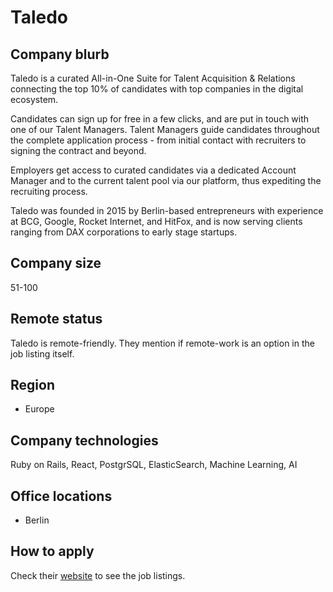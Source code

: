 # Taledo

## Company blurb

Taledo is a curated All-in-One Suite for Talent Acquisition & Relations connecting the top 10% of candidates with top companies in the digital ecosystem. 

Candidates can sign up for free in a few clicks, and are put in touch with one of our Talent Managers. Talent Managers guide candidates throughout the complete application process - from initial contact with recruiters to signing the contract and beyond.

Employers get access to curated candidates via a dedicated Account Manager and to the current talent pool via our platform, thus expediting the recruiting process.

Taledo was founded in 2015 by Berlin-based entrepreneurs with experience at BCG, Google, Rocket Internet, and HitFox, and is now serving clients ranging from DAX corporations to early stage startups.

## Company size

51-100

## Remote status

Taledo is remote-friendly. They mention if remote-work is an option in the job listing itself.

## Region

* Europe

## Company technologies

Ruby on Rails, React, PostgrSQL, ElasticSearch, Machine Learning, AI

## Office locations

* Berlin

## How to apply

Check their [website](https://www.taledo.com/careers) to see the job listings.

